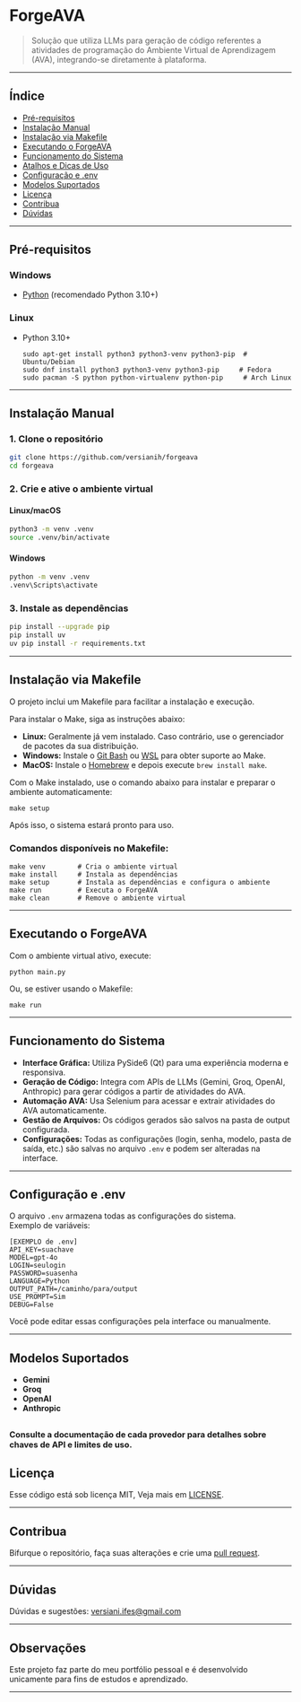 # ForgeAVA

> Solução que utiliza LLMs para geração de código referentes a atividades de programação do Ambiente Virtual de Aprendizagem (AVA), integrando-se diretamente à plataforma.

---

## Índice

- [Pré-requisitos](#pré-requisitos)
- [Instalação Manual](#instalação-manual)
- [Instalação via Makefile](#instalação-via-makefile)
- [Executando o ForgeAVA](#executando-o-forgeava)
- [Funcionamento do Sistema](#funcionamento-do-sistema)
- [Atalhos e Dicas de Uso](#atalhos-e-dicas-de-uso)
- [Configuração e .env](#configuração-e-env)
- [Modelos Suportados](#modelos-suportados)
- [Licença](#licença)
- [Contribua](#contribua)
- [Dúvidas](#dúvidas)

---

## Pré-requisitos

### Windows
- [Python](https://www.python.org/downloads/) (recomendado Python 3.10+)

### Linux
- Python 3.10+
  ```shell
  sudo apt-get install python3 python3-venv python3-pip  # Ubuntu/Debian
  sudo dnf install python3 python3-venv python3-pip     # Fedora
  sudo pacman -S python python-virtualenv python-pip     # Arch Linux
  ```

---

## Instalação Manual

### 1. Clone o repositório
```sh
git clone https://github.com/versianih/forgeava
cd forgeava
```

### 2. Crie e ative o ambiente virtual

#### Linux/macOS
```sh
python3 -m venv .venv
source .venv/bin/activate
```

#### Windows
```sh
python -m venv .venv
.venv\Scripts\activate
```

### 3. Instale as dependências
```sh
pip install --upgrade pip
pip install uv
uv pip install -r requirements.txt
```

---

## Instalação via Makefile

O projeto inclui um Makefile para facilitar a instalação e execução.

Para instalar o Make, siga as instruções abaixo:
- **Linux:** Geralmente já vem instalado. Caso contrário, use o gerenciador de pacotes da sua distribuição.
- **Windows:** Instale o [Git Bash](https://git-scm.com/downloads) ou [WSL](https://learn.microsoft.com/en-us/windows/wsl/install) para obter suporte ao Make.
- **MacOS:** Instale o [Homebrew](https://brew.sh/) e depois execute `brew install make`.

Com o Make instalado, use o comando abaixo para instalar e preparar o ambiente automaticamente:

```shell
make setup
```

Após isso, o sistema estará pronto para uso.

### Comandos disponíveis no Makefile:
```shell
make venv        # Cria o ambiente virtual
make install     # Instala as dependências
make setup       # Instala as dependências e configura o ambiente
make run         # Executa o ForgeAVA
make clean       # Remove o ambiente virtual
```

---

## Executando o ForgeAVA

Com o ambiente virtual ativo, execute:
```shell
python main.py
```
Ou, se estiver usando o Makefile:
```shell
make run
```

---

## Funcionamento do Sistema

- **Interface Gráfica:** Utiliza PySide6 (Qt) para uma experiência moderna e responsiva.
- **Geração de Código:** Integra com APIs de LLMs (Gemini, Groq, OpenAI, Anthropic) para gerar códigos a partir de atividades do AVA.
- **Automação AVA:** Usa Selenium para acessar e extrair atividades do AVA automaticamente.
- **Gestão de Arquivos:** Os códigos gerados são salvos na pasta de output configurada.
- **Configurações:** Todas as configurações (login, senha, modelo, pasta de saída, etc.) são salvas no arquivo `.env` e podem ser alteradas na interface.

---

## Configuração e .env

O arquivo `.env` armazena todas as configurações do sistema.  
Exemplo de variáveis:
```
[EXEMPLO de .env]
API_KEY=suachave
MODEL=gpt-4o
LOGIN=seulogin
PASSWORD=suasenha
LANGUAGE=Python
OUTPUT_PATH=/caminho/para/output
USE_PROMPT=Sim
DEBUG=False
```
Você pode editar essas configurações pela interface ou manualmente.

---

## Modelos Suportados

- **Gemini**
- **Groq**
- **OpenAI**
- **Anthropic**

<small><small>Consulte a documentação de cada provedor para detalhes sobre chaves de API e limites de uso.</small></small>
---

## Licença

Esse código está sob licença MIT, Veja mais em [LICENSE](LICENSE).

---

## Contribua

Bifurque o repositório, faça suas alterações e crie uma [pull request](https://help.github.com/en/github/collaborating-with-issues-and-pull-requests/creating-a-pull-request).

---

## Dúvidas

Dúvidas e sugestões: versiani.ifes@gmail.com

---

## Observações

Este projeto faz parte do meu portfólio pessoal e é desenvolvido unicamente para fins de estudos e aprendizado.

---